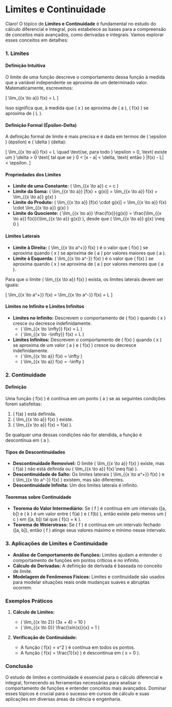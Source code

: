 # Limites e Continuidade

Claro! O tópico de **Limites e Continuidade** é fundamental no estudo do cálculo diferencial e integral, pois estabelece as bases para a compreensão de conceitos mais avançados, como derivadas e integrais. Vamos explorar esses conceitos em detalhes:

### 1. **Limites**

#### Definição Intuitiva
O limite de uma função descreve o comportamento dessa função à medida que a variável independente se aproxima de um determinado valor. Matematicamente, escrevemos:

\[
\lim_{{x \to a}} f(x) = L
\]

Isso significa que, à medida que \( x \) se aproxima de \( a \), \( f(x) \) se aproxima de \( L \).

#### Definição Formal (Épsilon-Delta)
A definição formal de limite é mais precisa e é dada em termos de \( \epsilon \) (épsilon) e \( \delta \) (delta):

\[
\lim_{{x \to a}} f(x) = L \quad \text{se, para todo } \epsilon > 0, \text{ existe um } \delta > 0 \text{ tal que se } 0 < |x - a| < \delta, \text{ então } |f(x) - L| < \epsilon.
\]

#### Propriedades dos Limites
- **Limite de uma Constante:** \( \lim_{{x \to a}} c = c \)
- **Limite da Soma:** \( \lim_{{x \to a}} [f(x) + g(x)] = \lim_{{x \to a}} f(x) + \lim_{{x \to a}} g(x) \)
- **Limite do Produto:** \( \lim_{{x \to a}} [f(x) \cdot g(x)] = \lim_{{x \to a}} f(x) \cdot \lim_{{x \to a}} g(x) \)
- **Limite do Quociente:** \( \lim_{{x \to a}} \frac{f(x)}{g(x)} = \frac{\lim_{{x \to a}} f(x)}{\lim_{{x \to a}} g(x)} \), desde que \( \lim_{{x \to a}} g(x) \neq 0 \)

#### Limites Laterais
- **Limite à Direita:** \( \lim_{{x \to a^+}} f(x) \) é o valor que \( f(x) \) se aproxima quando \( x \) se aproxima de \( a \) por valores maiores que \( a \).
- **Limite à Esquerda:** \( \lim_{{x \to a^-}} f(x) \) é o valor que \( f(x) \) se aproxima quando \( x \) se aproxima de \( a \) por valores menores que \( a \).

Para que o limite \( \lim_{{x \to a}} f(x) \) exista, os limites laterais devem ser iguais:

\[
\lim_{{x \to a^+}} f(x) = \lim_{{x \to a^-}} f(x) = L
\]

#### Limites no Infinito e Limites Infinitos
- **Limites no Infinito:** Descrevem o comportamento de \( f(x) \) quando \( x \) cresce ou decresce indefinidamente.
  - \( \lim_{{x \to \infty}} f(x) = L \)
  - \( \lim_{{x \to -\infty}} f(x) = L \)
- **Limites Infinitos:** Descrevem o comportamento de \( f(x) \) quando \( x \) se aproxima de um valor \( a \) e \( f(x) \) cresce ou decresce indefinidamente.
  - \( \lim_{{x \to a}} f(x) = \infty \)
  - \( \lim_{{x \to a}} f(x) = -\infty \)

### 2. **Continuidade**

#### Definição
Uma função \( f(x) \) é contínua em um ponto \( a \) se as seguintes condições forem satisfeitas:
1. \( f(a) \) está definida.
2. \( \lim_{{x \to a}} f(x) \) existe.
3. \( \lim_{{x \to a}} f(x) = f(a) \).

Se qualquer uma dessas condições não for atendida, a função é descontínua em \( a \).

#### Tipos de Descontinuidades
- **Descontinuidade Removível:** O limite \( \lim_{{x \to a}} f(x) \) existe, mas \( f(a) \) não está definida ou \( \lim_{{x \to a}} f(x) \neq f(a) \).
- **Descontinuidade de Salto:** Os limites laterais \( \lim_{{x \to a^+}} f(x) \) e \( \lim_{{x \to a^-}} f(x) \) existem, mas são diferentes.
- **Descontinuidade Infinita:** Um dos limites laterais é infinito.

#### Teoremas sobre Continuidade
- **Teorema do Valor Intermediário:** Se \( f \) é contínua em um intervalo \([a, b]\) e \( k \) é um valor entre \( f(a) \) e \( f(b) \), então existe pelo menos um \( c \) em \([a, b]\) tal que \( f(c) = k \).
- **Teorema de Weierstrass:** Se \( f \) é contínua em um intervalo fechado \([a, b]\), então \( f \) atinge seus valores máximo e mínimo nesse intervalo.

### 3. **Aplicações de Limites e Continuidade**
- **Análise de Comportamento de Funções:** Limites ajudam a entender o comportamento de funções em pontos críticos e no infinito.
- **Cálculo de Derivadas:** A definição de derivada é baseada no conceito de limite.
- **Modelagem de Fenômenos Físicos:** Limites e continuidade são usados para modelar situações reais onde mudanças suaves e abruptas ocorrem.

### Exemplos Práticos
1. **Cálculo de Limites:**
   - \( \lim_{{x \to 2}} (3x + 4) = 10 \)
   - \( \lim_{{x \to 0}} \frac{\sin(x)}{x} = 1 \)

2. **Verificação de Continuidade:**
   - A função \( f(x) = x^2 \) é contínua em todos os pontos.
   - A função \( f(x) = \frac{1}{x} \) é descontínua em \( x = 0 \).

### Conclusão
O estudo de limites e continuidade é essencial para o cálculo diferencial e integral, fornecendo as ferramentas necessárias para analisar o comportamento de funções e entender conceitos mais avançados. Dominar esses tópicos é crucial para o sucesso em cursos de cálculo e suas aplicações em diversas áreas da ciência e engenharia.